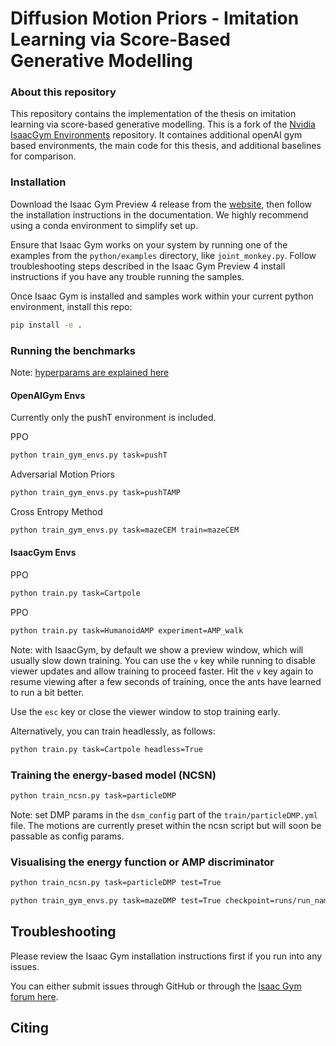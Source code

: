 # Diffusion Motion Priors - Imitation Learning via Score-Based Generative Modelling 


### About this repository

This repository contains the implementation of the thesis on imitation learning via score-based generative modelling. This is a fork of the [Nvidia IsaacGym Environments](https://github.com/NVIDIA-Omniverse/IsaacGymEnvs) repository. It containes additional openAI gym based environments, the main code for this thesis, and additional baselines for comparison.


### Installation

Download the Isaac Gym Preview 4 release from the [website](https://developer.nvidia.com/isaac-gym), then
follow the installation instructions in the documentation. We highly recommend using a conda environment 
to simplify set up.

Ensure that Isaac Gym works on your system by running one of the examples from the `python/examples` 
directory, like `joint_monkey.py`. Follow troubleshooting steps described in the Isaac Gym Preview 4
install instructions if you have any trouble running the samples.

Once Isaac Gym is installed and samples work within your current python environment, install this repo:

```bash
pip install -e .
```


### Running the benchmarks

Note: [hyperparams are explained here](hyperparameters.md)

#### OpenAIGym Envs 

Currently only the pushT environment is included.

PPO
```bash
python train_gym_envs.py task=pushT
```

Adversarial Motion Priors
```bash
python train_gym_envs.py task=pushTAMP
```

Cross Entropy Method
```bash
python train_gym_envs.py task=mazeCEM train=mazeCEM
```


#### IsaacGym Envs

PPO
```bash
python train.py task=Cartpole
```

PPO
```bash
python train.py task=HumanoidAMP experiment=AMP_walk
```

Note: with IsaacGym, by default we show a preview window, which will usually slow down training. You 
can use the `v` key while running to disable viewer updates and allow training to proceed 
faster. Hit the `v` key again to resume viewing after a few seconds of training, once the 
ants have learned to run a bit better.

Use the `esc` key or close the viewer window to stop training early.

Alternatively, you can train headlessly, as follows:

```bash
python train.py task=Cartpole headless=True
```

### Training the energy-based model (NCSN)

```bash
python train_ncsn.py task=particleDMP
```

Note: set DMP params in the `dsm_config` part of the `train/particleDMP.yml` file. The motions are currently preset within the ncsn script but will soon be passable as config params. 

### Visualising the energy function or AMP discriminator

```bash
python train_ncsn.py task=particleDMP test=True
```

```bash
python train_gym_envs.py task=mazeDMP test=True checkpoint=runs/run_name/nn/mazeAMP_datetime.pth
```





## Troubleshooting

Please review the Isaac Gym installation instructions first if you run into any issues.

You can either submit issues through GitHub or through the [Isaac Gym forum here](https://forums.developer.nvidia.com/c/agx-autonomous-machines/isaac/isaac-gym/322).

## Citing